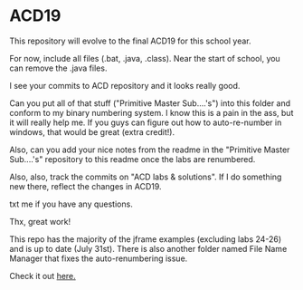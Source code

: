 # ACD19


This repository will evolve to the final ACD19 for this school year.

For now, include all files (.bat, .java, .class).  Near the start of school,
you can remove the .java files.

I see your commits to ACD repository and it looks really good.

Can you put all of that stuff ("Primitive Master Sub....'s") into this folder and conform to my binary numbering
system.  I know this is a pain in the ass, but it will really help me.  If you
guys can figure out how to auto-re-number in windows, that would be great (extra credit!).

Also, can you add your nice notes from the readme in the "Primitive Master Sub....'s" repository 
to this readme once the labs are renumbered.

Also, also, track the commits on "ACD labs & solutions".  If I do something new there, reflect the changes in
ACD19.

txt me if you have any questions.

Thx, great work!

This repo has the majority of the jframe examples (excluding labs 24-26) and is up to date (July 31st).
There is also another folder named File Name Manager that fixes the auto-renumbering issue.

Check it out [here.](https://github.com/rickyparada6/ACD19/tree/Neato/File%20Name%20Manager)
